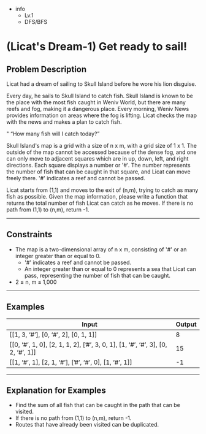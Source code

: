 - info
    - Lv.1
    - DFS/BFS

# (Licat's Dream-1) Get ready to sail!

## Problem Description
Licat had a dream of sailing to Skull Island before he wore his lion disguise.

Every day, he sails to Skull Island to catch fish. Skull Island is known to be the place with the most fish caught in Weniv World, but there are many reefs and fog, making it a dangerous place. Every morning, Weniv News provides information on areas where the fog is lifting. Licat checks the map with the news and makes a plan to catch fish.

" “How many fish will I catch today?”

Skull Island's map is a grid with a size of n x m, with a grid size of 1 x 1. The outside of the map cannot be accessed because of the dense fog, and one can only move to adjacent squares which are in up, down, left, and right directions. Each square displays a number or '#'. The number represents the number of fish that can be caught in that square, and Licat can move freely there. '#' indicates a reef and cannot be passed.

Licat starts from (1,1) and moves to the exit of (n,m), trying to catch as many fish as possible. Given the map information, please write a function that returns the total number of fish Licat can catch as he moves. If there is no path from (1,1) to (n,m), return -1.

---

## Constraints
- The map is a two-dimensional array of n x m, consisting of '#' or an integer greater than or equal to 0.
  - '#' indicates a reef and cannot be passed. 
  - An integer greater than or equal to 0 represents a sea that Licat can pass, representing the number of fish that can be caught. 
- 2 ≤ n, m ≤ 1,000

---

## Examples
| Input | Output |
| --- | --- |
| [[1, 3, ‘#’], [0, ‘#’, 2], [0, 1, 1]] | 8 |
| [[0, ‘#’, 1, 0], [2, 1, 1, 2], [’#’, 3, 0, 1], [1, ‘#’, ‘#’, 3], [0, 2, ‘#’, 1]] | 15 |
| [[1, ‘#’, 1], [2, 1, ‘#’], [’#’, ‘#’, 0], [1, ‘#’, 1]] | -1 |

---

## Explanation for Examples
- Find the sum of all fish that can be caught in the path that can be visited. 
- If there is no path from (1,1) to (n,m), return -1.
- Routes that have already been visited can be duplicated.
